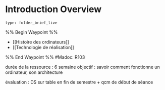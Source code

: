 # Introduction Overview
 
```ccard
type: folder_brief_live
```
 
%% Begin Waypoint %%
- [[Histoire des ordinateurs]]
- [[Technologie de réalisation]]

%% End Waypoint %%
#Madoc: R103

durée de la ressource : 6 semaine
objectif : savoir comment fonctionne un ordinateur, son architecture

évaluation : DS sur table en fin de semestre + qcm de début de séance